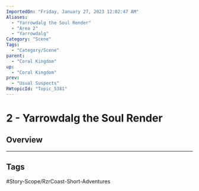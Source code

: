 ```yaml
---
ImportedOn: "Friday, January 27, 2023 12:02:47 AM"
Aliases:
  - "Yarrowdalg the Soul Render"
  - "Area 2"
  - "Yarrowdalg"
Category: "Scene"
Tags:
  - "Category/Scene"
parent:
  - "Coral Kingdom"
up:
  - "Coral Kingdom"
prev:
  - "Usual Suspects"
RWtopicId: "Topic_5381"
---
```

# 2 - Yarrowdalg the Soul Render
## Overview

---
## Tags
#Story-Scope/RzrCoast-Short-Adventures

